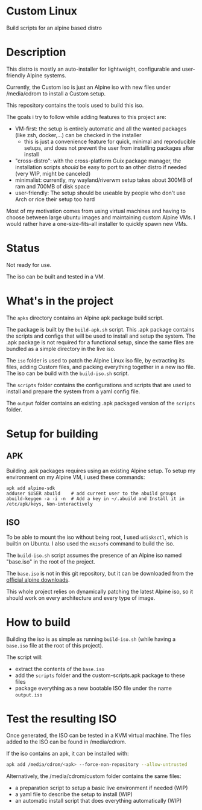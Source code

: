 # Custom Linux
Build scripts for an alpine based distro

# Description

This distro is mostly an auto-installer for lightweight, configurable and user-friendly Alpine systems.

Currently, the Custom iso is just an Alpine iso with new files under /media/cdrom to install a Custom setup.

This repository contains the tools used to build this iso.


The goals i try to follow while adding features to this project are:
- VM-first: the setup is entirely automatic and all the wanted packages (like zsh, docker,...) can be checked in the installer
	* this is just a convenience feature for quick, minimal and reproducible setups, and does not prevent the user from installing packages after install
- "cross-distro": with the cross-platform Guix package manager, the installation scripts *should* be easy to port to an other distro if needed (very WIP, might be canceled)
- minimalist: currently, my wayland/riverwm setup takes about 300MB of ram and 700MB of disk space
- user-friendly: The setup should be useable by people who don't use Arch or rice their setup too hard


Most of my motivation comes from using virtual machines and having to choose between large ubuntu images and maintaining custom Alpine VMs.
I would rather have a one-size-fits-all installer to quickly spawn new VMs.


# Status

Not ready for use.

The iso can be built and tested in a VM.


# What's in the project

The `apks` directory contains an Alpine apk package build script.

The package is built by the `build-apk.sh` script.
This .apk package contains the scripts and configs that will be used to install and setup the system.
The .apk package is not required for a functional setup, since the same files are bundled as a simple directory in the live iso.

The `iso` folder is used to patch the Alpine Linux iso file, by extracting its files, adding Custom files, and packing everything together in a new iso file.
The iso can be build with the `build-iso.sh` script.

The `scripts` folder contains the configurations and scripts that are used to install and prepare the system from a yaml config file.

The `output` folder contains an existing .apk packaged version of the `scripts` folder.

# Setup for building

## APK

Building .apk packages requires using an existing Alpine setup.
To setup my environment on my Alpine VM, i used these commands:
```
apk add alpine-sdk
adduser $USER abuild	# add current user to the abuild groups
abuild-keygen -a -i -n	# Add a key in ~/.abuild and Install it in /etc/apk/keys, Non-interactively 
```


## ISO

To be able to mount the iso without being root, I used `udisksctl`, which is builtin on Ubuntu.
I also used the `mkisofs` command to build the iso.


The `build-iso.sh` script assumes the presence of an Alpine iso named "base.iso" in the root of the project.

The `base.iso` is not in this git repository, but it can be downloaded from the [official alpine downloads](https://www.alpinelinux.org/downloads/).



This whole project relies on dynamically patching the latest Alpine iso, so it should work on every architecture and every type of image.

# How to build

Building the iso is as simple as running `build-iso.sh` (while having a `base.iso` file at the root of this project).

The script will:
* extract the contents of the `base.iso`
* add the `scripts` folder and the custom-scripts.apk package to these files
* package everything as a new bootable ISO file under the name `output.iso`

# Test the resulting ISO

Once generated, the ISO can be tested in a KVM virtual machine.
The files added to the ISO can be found in /media/cdrom.

If the iso contains an apk, it can be installed with:
```sh
apk add /media/cdrom/<apk> --force-non-repository --allow-untrusted
```

Alternatively, the /media/cdrom/custom folder contains the same files:
- a preparation script to setup a basic live environment if needed (WIP)
- a yaml file to describe the setup to install (WIP)
- an automatic install script that does everything automatically (WIP)

